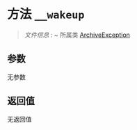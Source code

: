 # 方法 `__wakeup`

> *文件信息* : ~
> 所属类 [ArchiveException](../ArchiveException.md)




## 参数


无参数


## 返回值

无返回值

